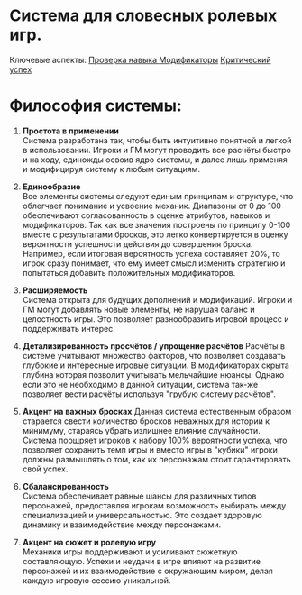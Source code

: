 # Система для словесных ролевых игр.

Ключевые аспекты:
[Проверка навыка ](Проверка) 
[Модификаторы](Модификаторы.md)
[Критический успех](Проверка#^769a24)
# Философия системы:

1. **Простота в применении**  
    Система разработана так, чтобы быть интуитивно понятной и легкой в использовании. Игроки и ГМ могут проводить все расчёты быстро и на ходу, единожды освоив ядро системы, и далее лишь применяя и модифицируя систему к любым ситуациям.
    
2. **Единообразие**  
    Все элементы системы следуют единым принципам и структуре, что облегчает понимание и усвоение механик. Диапазоны от 0 до 100 обеспечивают согласованность в оценке атрибутов, навыков и модификаторов. 
    Так как все значения построены по принципу 0-100 вместе с результатами бросков, это легко конвертируется в оценку вероятности успешности действия до совершения броска. Например, если итоговая вероятность успеха составляет 20%, то игрок сразу понимает, что ему имеет смысл изменить стратегию и попытаться добавить положительных модификаторов.
    
3. **Расширяемость**  
    Система открыта для будущих дополнений и модификаций. Игроки и ГМ могут добавлять новые элементы, не нарушая баланс и целостность игры. Это позволяет разнообразить игровой процесс и поддерживать интерес.
    
4. **Детализированность просчётов  / упрощение расчётов**
    Расчёты в системе учитывают множество факторов, что позволяет создавать глубокие и интересные игровые ситуации. В модификаторах скрыта глубина которая позволит учитывать мельчайшие нюансы. Однако если это не необходимо в данной ситуации, система так-же позволяет вести расчёты используя "грубую систему расчётов".
     
5.  **Акцент на важных бросках** 
	 Данная система естественным образом старается свести количество бросков неважных для истории к минимуму, стараясь убрать излишнее влияние случайности. Система поощряет игроков к набору 100% вероятности успеха, что позволяет сохранить темп игры и вместо игры в "кубики" игроки должны размышлять о том, как их персонажам стоит гарантировать свой успех.
	 
6. **Сбалансированность**  
    Система обеспечивает равные шансы для различных типов персонажей, предоставляя игрокам возможность выбирать между специализацией и универсальностью. Это создает здоровую динамику и взаимодействие между персонажами.
    
7. **Акцент на сюжет и ролевую игру**  
    Механики игры поддерживают и усиливают сюжетную составляющую. Успехи и неудачи в игре влияют на развитие персонажей и их взаимодействие с окружающим миром, делая каждую игровую сессию уникальной.
    




